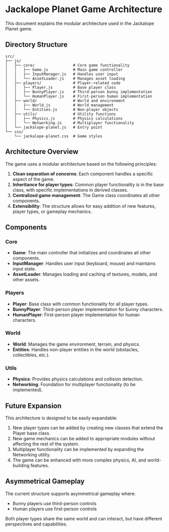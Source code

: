 # Jackalope Planet Game Architecture

This document explains the modular architecture used in the Jackalope Planet game.

## Directory Structure

```
src/
├── js/
│   ├── core/                 # Core game functionality
│   │   ├── Game.js           # Main game controller
│   │   ├── InputManager.js   # Handles user input
│   │   └── AssetLoader.js    # Manages asset loading
│   ├── players/              # Player-related code
│   │   ├── Player.js         # Base player class
│   │   ├── BunnyPlayer.js    # Third-person bunny implementation
│   │   └── HumanPlayer.js    # First-person human implementation
│   ├── world/                # World and environment
│   │   ├── World.js          # World management
│   │   └── Entities.js       # Non-player objects
│   ├── utils/                # Utility functions
│   │   ├── Physics.js        # Physics calculations
│   │   └── Networking.js     # Multiplayer functionality
│   └── jackalope-planet.js   # Entry point
└── css/
    └── jackalope-planet.css  # Game styles
```

## Architecture Overview

The game uses a modular architecture based on the following principles:

1. **Clean separation of concerns**: Each component handles a specific aspect of the game.
2. **Inheritance for player types**: Common player functionality is in the base class, with specific implementations in derived classes.
3. **Centralized game management**: The Game class coordinates all other components.
4. **Extensibility**: The structure allows for easy addition of new features, player types, or gameplay mechanics.

## Components

### Core

- **Game**: The main controller that initializes and coordinates all other components.
- **InputManager**: Handles user input (keyboard, mouse) and maintains input state.
- **AssetLoader**: Manages loading and caching of textures, models, and other assets.

### Players

- **Player**: Base class with common functionality for all player types.
- **BunnyPlayer**: Third-person player implementation for bunny characters.
- **HumanPlayer**: First-person player implementation for human characters.

### World

- **World**: Manages the game environment, terrain, and physics.
- **Entities**: Handles non-player entities in the world (obstacles, collectibles, etc.).

### Utils

- **Physics**: Provides physics calculations and collision detection.
- **Networking**: Foundation for multiplayer functionality (to be implemented).

## Future Expansion

This architecture is designed to be easily expandable:

1. New player types can be added by creating new classes that extend the Player base class.
2. New game mechanics can be added to appropriate modules without affecting the rest of the system.
3. Multiplayer functionality can be implemented by expanding the Networking utility.
4. The game can be enhanced with more complex physics, AI, and world-building features.

## Asymmetrical Gameplay

The current structure supports asymmetrical gameplay where:

- Bunny players use third-person controls
- Human players use first-person controls

Both player types share the same world and can interact, but have different perspectives and capabilities. 